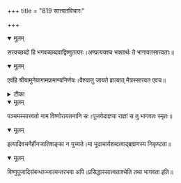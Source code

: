 +++
title = "819 सात्त्वतविचारः"

+++


<details open><summary>मूलम्</summary>

सत्त्वच्छब्दो हि भगवच्छब्दवाद्विष्णुतत्परः।अण्प्रत्ययश्च भक्तार्थः ते भागावतसात्त्वताः॥
</details>



<details open><summary>मूलम्</summary>

एवंहि श्रीयामुनेयागामप्रामाण्यनिर्णयः।वैश्यात्तु जायते व्रात्यात् मैत्रस्सात्त्वत एवच॥
</details>



<details><summary>टीका</summary>

आगमप्रामाण्यम्.[ ]
</details>



<details open><summary>मूलम्</summary>

पञ्चमस्सात्त्वतो नाम विष्णोरायतनानि सः।पूजयेदाज्ञया राज्ञां स तु भागवतः स्मृतः॥
</details>



<details open><summary>मूलम्</summary>

इत्यादिवचनैर्हीनजातिशङ्का न युच्यते।मा भूदाचार्यशब्दत्वाद्ब्रह्मणस्य निकृष्टता॥
</details>



<details open><summary>मूलम्</summary>

विष्णुपूजादिसंबन्धाज्जात्यन्तरभवा अपि।प्रसिद्धास्सात्त्वताश्चेति तथा भागवता इति॥
</details>

